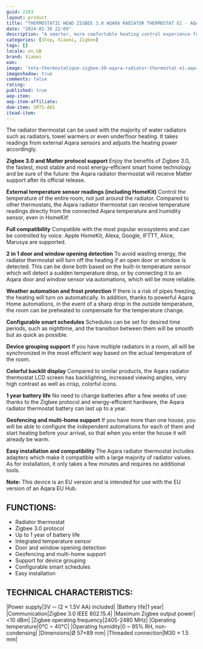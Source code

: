 ```yaml
---
guid: 2183
layout: product 
title: "THERMOSTATIC HEAD ZIGBEE 3.0 AQARA RADIATOR THERMOSTAT E1 - AQARA"
date: "2024-01-30 22:09"
description: "A smarter, more comfortable heating control experience for your home."
categories: [Shop, Xiaomi, Zigbee]
tags: []
locale: en_GB
brand: Xiaomi
ean: 
image: 'tete-thermostatique-zigbee-30-aqara-radiator-thermostat-e1-aqara.jpg'
imageshadow: true
comments: false
rating:  
published: true
aep-item: 
aep-item-affiliate: 
dom-item: SRTS-A01
itead-item: 
---
```


The radiator thermostat can be used with the majority of water radiators such as radiators, towel warmers or even underfloor heating. It takes readings from external Aqara sensors and adjusts the heating power accordingly.

**Zigbee 3.0 and Matter protocol support**
Enjoy the benefits of Zigbee 3.0, the fastest, most stable and most energy-efficient smart home technology and be sure of the future: the Aqara radiator thermostat will receive Matter support after its official release.

**External temperature sensor readings (including HomeKit)**
Control the temperature of the entire room, not just around the radiator. Compared to other thermostats, the Aqara radiator thermostat can receive temperature readings directly from the connected Aqara temperature and humidity sensor, even in HomeKit!

**Full compatibility**
Compatible with the most popular ecosystems and can be controlled by voice. Apple HomeKit, Alexa, Google, IFTTT, Alice, Marusya are supported.

**2 in 1 door and window opening detection**
To avoid wasting energy, the radiator thermostat will turn off the heating if an open door or window is detected. This can be done both based on the built-in temperature sensor which will detect a sudden temperature drop, or by connecting it to an Aqara door and window sensor via automations, which will be more reliable.

**Weather automation and frost protection**
If there is a risk of pipes freezing, the heating will turn on automatically. In addition, thanks to powerful Aqara Home automations, in the event of a sharp drop in the outside temperature, the room can be preheated to compensate for the temperature change.

**Configurable smart schedules**
Schedules can be set for desired time periods, such as nighttime, and the transition between them will be smooth but as quick as possible.

**Device grouping support**
If you have multiple radiators in a room, all will be synchronized in the most efficient way based on the actual temperature of the room.

**Colorful backlit display**
Compared to similar products, the Aqara radiator thermostat LCD screen has backlighting, increased viewing angles, very high contrast as well as crisp, colorful icons.

**1 year battery life**
No need to change batteries after a few weeks of use: thanks to the Zigbee protocol and energy-efficient hardware, the Aqara radiator thermostat battery can last up to a year.

**Geofencing and multi-home support**
If you have more than one house, you will be able to configure the independent automations for each of them and start heating before your arrival, so that when you enter the house it will already be warm.

**Easy installation and compatibility**
The Aqara radiator thermostat includes adapters which make it compatible with a large majority of radiator valves. As for installation, it only takes a few minutes and requires no additional tools.

**Note:** This device is an EU version and is intended for use with the EU version of an Aqara EU Hub.

## FUNCTIONS:

- Radiator thermostat
- Zigbee 3.0 protocol
- Up to 1 year of battery life
- Integrated temperature sensor
- Door and window opening detection
- Geofencing and multi-home support
- Support for device grouping
- Configurable smart schedules
- Easy installation
 

## TECHNICAL CHARACTERISTICS:

|Power supply|3V ⎓ (2 × 1.5V AA) included|
|Battery life|1 year|
|Communication|Zigbee 3.0 IEEE 802.15.4|
|Maximum Zigbee output power|<10 dBm|
|Zigbee operating frequency|2405-2480 MHz|
|Operating temperature|0°C ~ 40°C|
|Operating humidity|0 ~ 95% RH, non-condensing|
|Dimensions|Ø 57×89 mm|
|Threaded connection|M30 × 1.5 mm|
